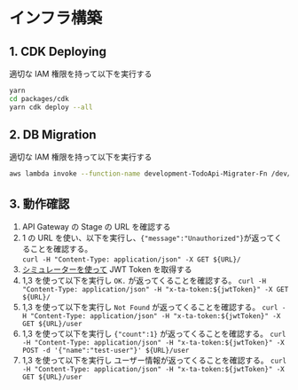 # インフラ構築

## 1. CDK Deploying

適切な IAM 権限を持って以下を実行する

```sh
yarn
cd packages/cdk
yarn cdk deploy --all
```

## 2. DB Migration

適切な IAM 権限を持って以下を実行する

```sh
aws lambda invoke --function-name development-TodoApi-Migrater-Fn /dev/stdout
```

## 3. 動作確認

1. API Gateway の Stage の URL を確認する
1. 1 の URL を使い、以下を実行し、`{"message":"Unauthorized"}`が返ってくることを確認する。  
   `curl -H "Content-Type: application/json" -X GET ${URL}/`
1. [シミュレーターを使って](./using-simulator.md) JWT Token を取得する
1. 1,3 を使って以下を実行し `OK.` が返ってくることを確認する。
   `curl -H "Content-Type: application/json" -H "x-ta-token:${jwtToken}" -X GET ${URL}/`
1. 1,3 を使って以下を実行し `Not Found` が返ってくることを確認する。
   `curl -H "Content-Type: application/json" -H "x-ta-token:${jwtToken}" -X GET ${URL}/user`
1. 1,3 を使って以下を実行し `{"count":1}` が返ってくることを確認する。
   `curl -H "Content-Type: application/json" -H "x-ta-token:${jwtToken}" -X POST -d '{"name":"test-user"}' ${URL}/user`
1. 1,3 を使って以下を実行し ユーザー情報が返ってくることを確認する。
   `curl -H "Content-Type: application/json" -H "x-ta-token:${jwtToken}" -X GET ${URL}/user`
